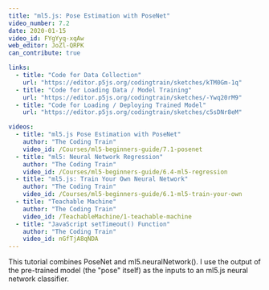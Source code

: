 ```yaml
---
title: "ml5.js: Pose Estimation with PoseNet"
video_number: 7.2
date: 2020-01-15
video_id: FYgYyq-xqAw
web_editor: JoZl-QRPK
can_contribute: true

links:
  - title: "Code for Data Collection"
    url: "https://editor.p5js.org/codingtrain/sketches/kTM0Gm-1q"
  - title: "Code for Loading Data / Model Training"
    url: "https://editor.p5js.org/codingtrain/sketches/-Ywq20rM9"
  - title: "Code for Loading / Deploying Trained Model"
    url: "https://editor.p5js.org/codingtrain/sketches/c5sDNr8eM"

videos:
  - title: "ml5.js Pose Estimation with PoseNet"
    author: "The Coding Train"
    video_id: /Courses/ml5-beginners-guide/7.1-posenet
  - title: "ml5: Neural Network Regression"
    author: "The Coding Train"
    video_id: /Courses/ml5-beginners-guide/6.4-ml5-regression
  - title: "ml5.js: Train Your Own Neural Network"
    author: "The Coding Train"
    video_id: /Courses/ml5-beginners-guide/6.1-ml5-train-your-own
  - title: "Teachable Machine"
    author: "The Coding Train"
    video_id: /TeachableMachine/1-teachable-machine
  - title: "JavaScript setTimeout() Function"
    author: "The Coding Train"
    video_id: nGfTjA8qNDA
---
```

This tutorial combines PoseNet and ml5.neuralNetwork(). I use the output of the pre-trained  model (the "pose" itself) as the inputs to an ml5.js neural network classifier.